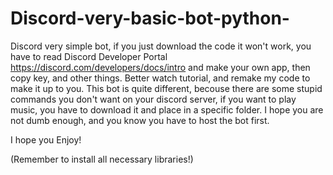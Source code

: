 # Discord-very-basic-bot-python-
Discord very simple bot, if you just download the code it won't work, you have to read Discord Developer Portal https://discord.com/developers/docs/intro and make your own app, then copy key, and other things. Better watch tutorial, and remake my code to make it up to you. This bot is quite different, becouse there are some stupid commands you don't want on your discord server, if you want to play music, you have to download it and place in a specific folder. I hope you are not dumb enough, and you know you have to host the bot first.

I hope you Enjoy!

(Remember to install all necessary libraries!)
